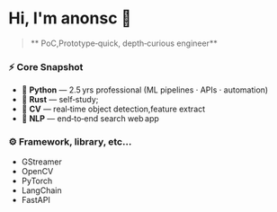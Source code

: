 # Hi, I'm **anonsc** 👋

> ** PoC,Prototype‑quick, depth‑curious engineer**

### ⚡ Core Snapshot

* 🐍 **Python** — 2.5 yrs professional (ML pipelines · APIs · automation)
* 🦀 **Rust** — self‑study;
* 🤖 **CV** — real‑time object detection,feature extract
* 🔎 **NLP** — end‑to‑end search web app

### ⚙️ Framework, library, etc...

* GStreamer
* OpenCV
* PyTorch
* LangChain
* FastAPI
